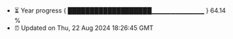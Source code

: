 - ⏳ Year progress { ███████████████████▁▁▁▁▁▁▁▁▁▁▁ } 64.14 %
- ⏰ Updated on Thu, 22 Aug 2024 18:26:45 GMT

